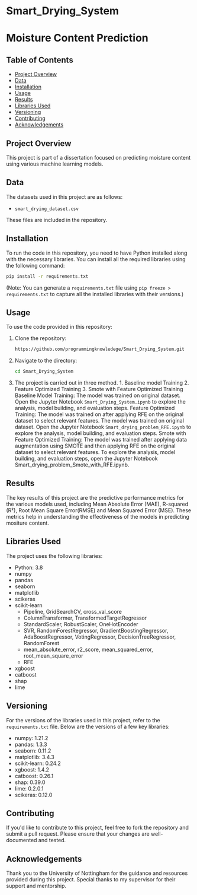# Smart_Drying_System


# Moisture Content Prediction

## Table of Contents
- [Project Overview](#project-overview)
- [Data](#data)
- [Installation](#installation)
- [Usage](#usage)
- [Results](#results)
- [Libraries Used](#libraries-used)
- [Versioning](#versioning)
- [Contributing](#contributing)
- [Acknowledgements](#acknowledgements)

## Project Overview
This project is part of a dissertation focused on predicting moisture content using various machine learning models.

## Data
The datasets used in this project are as follows:
- `smart_drying_dataset.csv`

These files are included in the repository.

## Installation
To run the code in this repository, you need to have Python installed along with the necessary libraries. You can install all the required libraries using the following command:

```bash
pip install -r requirements.txt
```

(Note: You can generate a `requirements.txt` file using `pip freeze > requirements.txt` to capture all the installed libraries with their versions.)

## Usage
To use the code provided in this repository:

1. Clone the repository:

   ```bash
   https://github.com/programmingknowledege/Smart_Drying_System.git
   ```

2. Navigate to the directory:

   ```bash
   cd Smart_Drying_System
   ```

3. The project is carried out in three method. 1. Baseline model Training 2. Feature Optimized Training 3. Smote with Feature Optimized Training
   Baseline Model Training: The model was trained on original dataset.  Open the Jupyter Notebook `Smart_Drying_System.ipynb` to explore the analysis, model building, and evaluation steps.
   Feature Optimized Training: The model was trained on after applying RFE on the original dataset to select relevant features. The model was trained on original dataset.  Open the Jupyter Notebook `Smart_drying_problem_RFE.ipynb` to explore the analysis, model building, and evaluation steps.
   Smote with Feature Optimized Training: The model was trained after applying data augmentation using SMOTE and then applying RFE on the original dataset to select relevant features. To explore the analysis, model building, and evaluation steps, open the Jupyter Notebook Smart_drying_problem_Smote_with_RFE.ipynb.


## Results
The key results of this project are the predictive performance metrics for the various models used, including Mean Absolute Error (MAE), R-squared (R²), Root Mean Square Error(RMSE) and Mean Squared Error (MSE). These metrics help in understanding the effectiveness of the models in predicting mositure content.

## Libraries Used
The project uses the following libraries:

- Python: 3.8
- numpy
- pandas
- seaborn
- matplotlib
- scikeras 
- scikit-learn
  - Pipeline, GridSearchCV, cross_val_score
  - ColumnTransformer, TransformedTargetRegressor
  - StandardScaler, RobustScaler, OneHotEncoder
  - SVR, RandomForestRegressor, GradientBoostingRegressor, AdaBoostRegressor, VotingRegressor, DecisionTreeRegressor, RandomForest
  - mean_absolute_error, r2_score, mean_squared_error, root_mean_square_error
  - RFE
- xgboost
- catboost
- shap
- lime

## Versioning
For the versions of the libraries used in this project, refer to the `requirements.txt` file. Below are the versions of a few key libraries:

- numpy: 1.21.2
- pandas: 1.3.3
- seaborn: 0.11.2
- matplotlib: 3.4.3
- scikit-learn: 0.24.2
- xgboost: 1.4.2
- catboost: 0.26.1
- shap: 0.39.0
- lime: 0.2.0.1
- scikeras: 0.12.0

## Contributing
If you'd like to contribute to this project, feel free to fork the repository and submit a pull request. Please ensure that your changes are well-documented and tested.



## Acknowledgements
Thank you to the University of Nottingham for the guidance and resources provided during this project. Special thanks to my supervisor for their support and mentorship.
